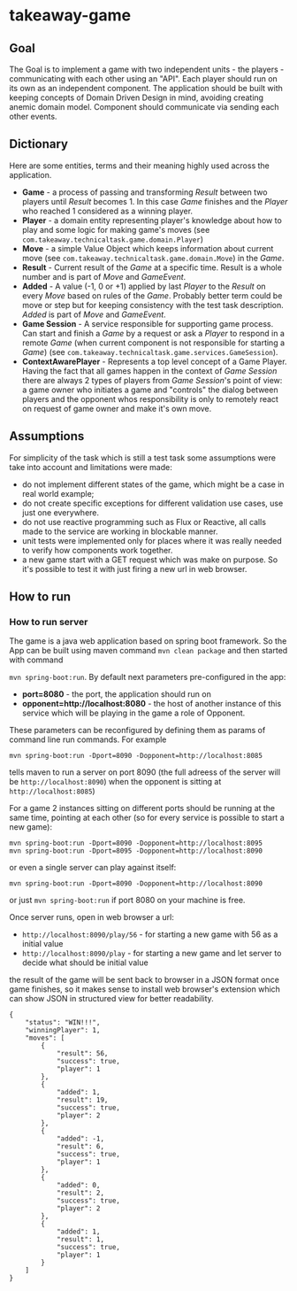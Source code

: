 # takeaway-game

## Goal
The Goal is to implement a game with two independent units - the players - communicating with each other using an "API".
Each player should run on its own as an independent component. The application should be built with keeping concepts of
Domain Driven Design in mind, avoiding creating anemic domain model. Component should communicate via sending each other
events. 

## Dictionary
Here are some entities, terms and their meaning highly used across the application.

- **Game** - a process of passing and transforming *Result* between two players until *Result* becomes 1. In this case 
*Game* finishes and the *Player* who reached 1 considered as a winning player.
- **Player** - a domain entity representing player's knowledge about how to play and some logic for making game's moves 
(see ```com.takeaway.technicaltask.game.domain.Player```)
- **Move** - a simple Value Object which keeps information about current move 
(see ```com.takeaway.technicaltask.game.domain.Move```) in the *Game*.
- **Result** - Current result of the *Game* at a specific time. Result is a whole number and is part of *Move* and 
*GameEvent*.
- **Added** - A value (-1, 0 or +1) applied by last *Player* to the *Result* on every *Move* based on rules of the *Game*. 
Probably better term could be move or step but for keeping consistency with the test task description. *Added* is part 
of *Move* and *GameEvent*.
- **Game Session** - A service responsible for supporting game process. Can start and finish a *Game* by a request or 
ask a *Player* to respond in a remote *Game* (when current component is not responsible for starting a *Game*) (see
```com.takeaway.technicaltask.game.services.GameSession```).
- **ContextAwarePlayer** - Represents a top level concept of a Game Player. Having the fact that all games happen in the
context of *Game Session* there are always 2 types of players from *Game Session*'s point of view: a game owner who 
initiates a game and "controls" the dialog between players and the opponent whos responsibility is only to remotely 
react on request of game owner and make it's own move.


## Assumptions
For simplicity of the task which is still a test task some assumptions were take into account and limitations were made:

- do not implement different states of the game, which might be a case in real world example;
- do not create specific exceptions for different validation use cases, use just one everywhere.
- do not use reactive programming such as Flux or Reactive, all calls made to the service are working in blockable manner.
- unit tests were implemented only for places where it was really needed to verify how components work together.
- a new game start with a GET request which was make on purpose. So it's possible to test it with just firing a new url
in web browser.  

## How to run

### How to run server

The game is a java web application based on spring boot framework. So the App can be built using maven command 
```mvn clean package``` and then started with command
 
```mvn spring-boot:run```. By default next parameters pre-configured in the app:

- **port=8080** - the port, the application should run on
- **opponent=http://localhost:8080** - the host of another instance of this service which will be playing in the game a 
role of Opponent.

These parameters can be reconfigured by defining them as params of command line run commands. For example

```mvn spring-boot:run -Dport=8090 -Dopponent=http://localhost:8085```

tells maven to run a server on port 8090 (the full adreess of the server will be ```http://localhost:8090```) when the 
opponent is sitting at ```http://localhost:8085```) 
   

For a game 2 instances sitting on different ports should be running at the same time, pointing at each other (so for 
every service is possible to start a new game):

```
mvn spring-boot:run -Dport=8090 -Dopponent=http://localhost:8095
mvn spring-boot:run -Dport=8095 -Dopponent=http://localhost:8090
```

or even a single server can play against itself:

```
mvn spring-boot:run -Dport=8090 -Dopponent=http://localhost:8090
``` 

or just ```mvn spring-boot:run``` if port 8080 on your machine is free.


Once server runs, open in web browser a url: 
- ```http://localhost:8090/play/56``` - for starting a new game with 56 as a initial value
- ```http://localhost:8090/play``` - for starting a new game and let server to decide what should be initial value 

the result of the game will be sent back to browser in a JSON format once game finishes, so it makes sense to install
web browser's extension which can show JSON in structured view for better readability.

```
{
    "status": "WIN!!!",
    "winningPlayer": 1,
    "moves": [
        {
            "result": 56,
            "success": true,
            "player": 1
        },
        {
            "added": 1,
            "result": 19,
            "success": true,
            "player": 2
        },
        {
            "added": -1,
            "result": 6,
            "success": true,
            "player": 1
        },
        {
            "added": 0,
            "result": 2,
            "success": true,
            "player": 2
        },
        {
            "added": 1,
            "result": 1,
            "success": true,
            "player": 1
        }
    ]
}
```